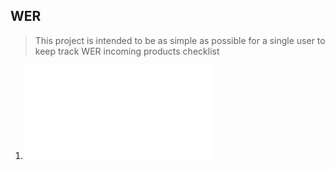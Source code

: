 ## WER
> This project is intended to be as simple as possible for a single user to keep track WER incoming products checklist

 1. ![WER](WER_Checklist_Main.py)
